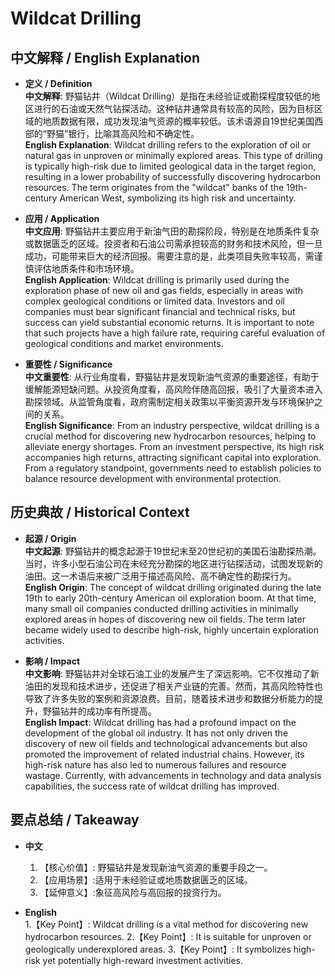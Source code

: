 # Wildcat Drilling

## 中文解释 / English Explanation

* **定义 / Definition**  
  **中文解释**: 野猫钻井（Wildcat Drilling）是指在未经验证或勘探程度较低的地区进行的石油或天然气钻探活动。这种钻井通常具有较高的风险，因为目标区域的地质数据有限，成功发现油气资源的概率较低。该术语源自19世纪美国西部的“野猫”银行，比喻其高风险和不确定性。  
  **English Explanation**: Wildcat drilling refers to the exploration of oil or natural gas in unproven or minimally explored areas. This type of drilling is typically high-risk due to limited geological data in the target region, resulting in a lower probability of successfully discovering hydrocarbon resources. The term originates from the "wildcat" banks of the 19th-century American West, symbolizing its high risk and uncertainty.

* **应用 / Application**  
  **中文应用**: 野猫钻井主要应用于新油气田的勘探阶段，特别是在地质条件复杂或数据匮乏的区域。投资者和石油公司需承担较高的财务和技术风险，但一旦成功，可能带来巨大的经济回报。需要注意的是，此类项目失败率较高，需谨慎评估地质条件和市场环境。  
  **English Application**: Wildcat drilling is primarily used during the exploration phase of new oil and gas fields, especially in areas with complex geological conditions or limited data. Investors and oil companies must bear significant financial and technical risks, but success can yield substantial economic returns. It is important to note that such projects have a high failure rate, requiring careful evaluation of geological conditions and market environments.

* **重要性 / Significance**  
  **中文重要性**: 从行业角度看，野猫钻井是发现新油气资源的重要途径，有助于缓解能源短缺问题。从投资角度看，高风险伴随高回报，吸引了大量资本进入勘探领域。从监管角度看，政府需制定相关政策以平衡资源开发与环境保护之间的关系。  
  **English Significance**: From an industry perspective, wildcat drilling is a crucial method for discovering new hydrocarbon resources, helping to alleviate energy shortages. From an investment perspective, its high risk accompanies high returns, attracting significant capital into exploration. From a regulatory standpoint, governments need to establish policies to balance resource development with environmental protection.

## 历史典故 / Historical Context

* **起源 / Origin**  
  **中文起源**: 野猫钻井的概念起源于19世纪末至20世纪初的美国石油勘探热潮。当时，许多小型石油公司在未经充分勘探的地区进行钻探活动，试图发现新的油田。这一术语后来被广泛用于描述高风险、高不确定性的勘探行为。  
  **English Origin**: The concept of wildcat drilling originated during the late 19th to early 20th-century American oil exploration boom. At that time, many small oil companies conducted drilling activities in minimally explored areas in hopes of discovering new oil fields. The term later became widely used to describe high-risk, highly uncertain exploration activities.

* **影响 / Impact**  
  **中文影响**: 野猫钻井对全球石油工业的发展产生了深远影响。它不仅推动了新油田的发现和技术进步，还促进了相关产业链的完善。然而，其高风险特性也导致了许多失败的案例和资源浪费。目前，随着技术进步和数据分析能力的提升，野猫钻井的成功率有所提高。  
  **English Impact**: Wildcat drilling has had a profound impact on the development of the global oil industry. It has not only driven the discovery of new oil fields and technological advancements but also promoted the improvement of related industrial chains. However, its high-risk nature has also led to numerous failures and resource wastage. Currently, with advancements in technology and data analysis capabilities, the success rate of wildcat drilling has improved.

## 要点总结 / Takeaway

* **中文**  
  1. 【核心价值】: 野猫钻井是发现新油气资源的重要手段之一。
  2. 【应用场景】:适用于未经验证或地质数据匮乏的区域。
  3. 【延伸意义】:象征高风险与高回报的投资行为。

* **English**  
  1.【Key Point】: Wildcat drilling is a vital method for discovering new hydrocarbon resources.
  2.【Key Point】: It is suitable for unproven or geologically underexplored areas.
  3.【Key Point】: It symbolizes high-risk yet potentially high-reward investment activities.